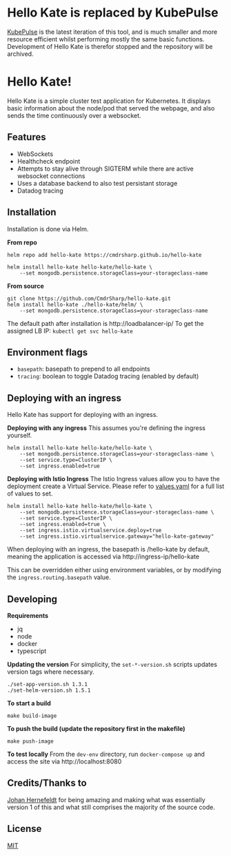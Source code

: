 # Hello Kate is replaced by KubePulse

[KubePulse](https://github.com/CmdrSharp/kubepulse) is the latest iteration of this tool, and is much smaller and more resource efficient whilst performing mostly the same basic functions. Development of Hello Kate is therefor stopped and the repository will be archived.

# Hello Kate!
Hello Kate is a simple cluster test application for Kubernetes. It displays basic information about the node/pod that served the webpage, and also sends the time continuously over a websocket.

## Features

- WebSockets
- Healthcheck endpoint
- Attempts to stay alive through SIGTERM while there are active websocket connections
- Uses a database backend to also test persistant storage
- Datadog tracing

## Installation
Installation is done via Helm.

**From repo**
```
helm repo add hello-kate https://cmdrsharp.github.io/hello-kate

helm install hello-kate hello-kate/hello-kate \
	--set mongodb.persistence.storageClass=your-storageclass-name
```

**From source**
```
git clone https://github.com/CmdrSharp/hello-kate.git
helm install hello-kate ./hello-kate/helm/ \
	--set mongodb.persistence.storageClass=your-storageclass-name
```

The default path after installation is http://loadbalancer-ip/
To get the assigned LB IP: `kubectl get svc hello-kate`

## Environment flags
- `basepath`: basepath to prepend to all endpoints
- `tracing`: boolean to toggle Datadog tracing (enabled by default)

## Deploying with an ingress
Hello Kate has support for deploying with an ingress.

**Deploying with any ingress**
This assumes you're defining the ingress yourself.

```
helm install hello-kate hello-kate/hello-kate \
	--set mongodb.persistence.storageClass=your-storageclass-name \
	--set service.type=ClusterIP \
	--set ingress.enabled=true
```

**Deploying with Istio Ingress**
The Istio Ingress values allow you to have the deployment create a Virtual Service. Please refer to [values.yaml](templates/values.yaml) for a full list of values to set.

```
helm install hello-kate hello-kate/hello-kate \
	--set mongodb.persistence.storageClass=your-storageclass-name \
	--set service.type=ClusterIP \
	--set ingress.enabled=true \
	--set ingress.istio.virtualservice.deploy=true
	--set ingress.istio.virtualservice.gateway="hello-kate-gateway"
```

When deploying with an ingress, the basepath is /hello-kate by default, meaning the application is accessed via http://ingress-ip/hello-kate

This can be overridden either using environment variables, or by modifying the `ingress.routing.basepath` value.

## Developing

**Requirements**
- jq
- node
- docker
- typescript

**Updating the version**
For simplicity, the `set-*-version.sh` scripts updates version tags where necessary.
```
./set-app-version.sh 1.3.1
./set-helm-version.sh 1.5.1
```

**To start a build**
```
make build-image
```

**To push the build (update the repository first in the makefile)**
```
make push-image
```

**To test locally**
From the `dev-env` directory, run `docker-compose up` and access the site via http://localhost:8080

## Credits/Thanks to

[Johan Hernefeldt](https://github.com/presidenten) for being amazing and making what was essentially version 1 of this and what still comprises the majority of the source code.

## License

[MIT](https://choosealicense.com/licenses/mit/)
